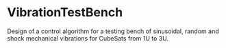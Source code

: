 # VibrationTestBench
Design of a control algorithm for a testing bench of sinusoidal, random and shock mechanical vibrations for CubeSats from 1U to 3U.
